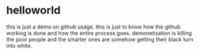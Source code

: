 # helloworld
this is just a demo on github usage.
this is just to know how the github working is done and how the entire process goes.
demonetisation is killing the poor people and the smarter ones are somehow getting their black turn into white.
